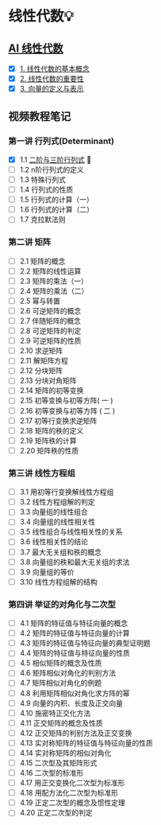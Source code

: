 # 线性代数💡

## [AI 线性代数](https://zglg.work/ai-linear-you-need)

- [x] [1. 线性代数的基本概念](AI/1.ipynb)
- [x] [2. 线性代数的重要性](AI/2.ipynb)
- [x] [3. 向量的定义与表示](AI/3.ipynb)

## 视频教程笔记

### 第一讲 行列式(Determinant)

- [x] 1.1 [二阶与三阶行列式](https://github.com/zhongwei/math/blob/master/linearalgebra/1.1.ipynb) 🚀
- [ ] 1.2 n阶行列式的定义
- [ ] 1.3 特殊行列式
- [ ] 1.4 行列式的性质
- [ ] 1.5 行列式的计算（一）
- [ ] 1.6 行列式的计算（二）
- [ ] 1.7 克拉默法则

### 第二讲 矩阵

- [ ] 2.1 矩阵的概念
- [ ] 2.2 矩阵的线性运算
- [ ] 2.3 矩阵的乘法（一）
- [ ] 2.4 矩阵的乘法（二）
- [ ] 2.5 幂与转置
- [ ] 2.6 可逆矩阵的概念
- [ ] 2.7 伴随矩阵的概念
- [ ] 2.8 可逆矩阵的判定
- [ ] 2.9 可逆矩阵的性质
- [ ] 2.10 求逆矩阵
- [ ] 2.11 解矩阵方程
- [ ] 2.12 分块矩阵
- [ ] 2.13 分块对角矩阵
- [ ] 2.14 矩阵的初等变换
- [ ] 2.15 初等变换与初等方阵( 一 )
- [ ] 2.16 初等变换与初等方阵 ( 二 )
- [ ] 2.17 初等行变换求逆矩阵
- [ ] 2.18 矩阵的秩的定义
- [ ] 2.19 矩阵秩的计算
- [ ] 2.20 矩阵秩的性质

### 第三讲 线性方程组

- [ ] 3.1 用初等行变换解线性方程组
- [ ] 3.2 线性方程组解的判定
- [ ] 3.3 向量组的线性组合
- [ ] 3.4 向量组的线性相关性
- [ ] 3.5 线性组合与线性相关性的关系
- [ ] 3.6 线性相关性的结论
- [ ] 3.7 最大无关组和秩的概念
- [ ] 3.8 向量组的秩和最大无关组的求法
- [ ] 3.9 向量组的等价
- [ ] 3.10 线性方程组解的结构

### 第四讲 举证的对角化与二次型

- [ ] 4.1 矩阵的特征值与特征向量的概念
- [ ] 4.2 矩阵的特征值与特征向量的计算
- [ ] 4.3 矩阵的特征值与特征向量的典型证明题
- [ ] 4.4 矩阵的特征值与特征向量的性质
- [ ] 4.5 相似矩阵的概念及性质
- [ ] 4.6 矩阵相似对角化的判别方法
- [ ] 4.7 矩阵相似对角化的例题
- [ ] 4.8 利用矩阵相似对角化求方阵的幂
- [ ] 4.9 向量的内积、长度及正交向量
- [ ] 4.10 施密特正交化方法
- [ ] 4.11 正交矩阵的概念及性质
- [ ] 4.12 正交矩阵的判别方法及正交变换
- [ ] 4.13 实对称矩阵的特征值与特征向量的性质
- [ ] 4.14 实对称矩阵的相似对角化
- [ ] 4.15 二次型及其矩阵形式
- [ ] 4.16 二次型的标准形
- [ ] 4.17 用正交变换化二次型为标准形
- [ ] 4.18 用配方法化二次型为标准形
- [ ] 4.19 正定二次型的概念及惯性定理
- [ ] 4.20 正定二次型的判定

